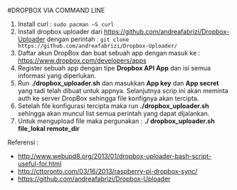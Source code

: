 #DROPBOX VIA COMMAND LINE
1.	Install curl : `sudo pacman –S curl`
2.	Install dropbox uploader dari https://github.com/andreafabrizi/Dropbox-Uploader dengan perintah  : `git clone https://github.com/andreafabrizi/Dropbox-Uploader/`
3.	Daftar akun DropBox dan buat sebuah app dengan masuk ke : https://www.dropbox.com/developers/apps
4.	Register sebuah app dengan tipe **Dropbox API App** dan isi semua informasi yang diperlukan.
5.	Run **./dropbox_uploader.sh** dan masukkan **App key** dan **App secret** yang tadi telah dibuat untuk appnya. Selanjutnya scrip ini akan meminta auth ke server DropBox sehingga file konfignya akan tercipta.
6.	Setelah file konfigurasi tercipta maka run **./dropbox_uploader.sh** sehingga akan muncul list semua perintah yang dapat dijalankan.
7.	Untuk mengupload file maka pergunakan : **./ dropbox_uploader.sh file_lokal remote_dir**

Referensi :
-	http://www.webupd8.org/2013/01/dropbox-uploader-bash-script-useful-for.html
-	http://cttoronto.com/03/16/2013/raspberry-pi-dropbox-sync/
-	https://github.com/andreafabrizi/Dropbox-Uploader
